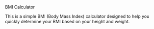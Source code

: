 BMI Calculator

This is a simple BMI (Body Mass Index) calculator designed to help you quickly determine your BMI based on your height and weight.
